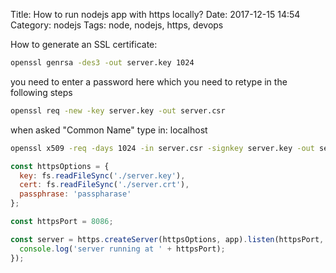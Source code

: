 Title: How to run nodejs app with https locally?
Date: 2017-12-15 14:54
Category: nodejs
Tags: node, nodejs, https, devops 


How to generate an SSL certificate:

```bash
openssl genrsa -des3 -out server.key 1024
```

you need to enter a password here which you need to retype in the following steps

```bash
openssl req -new -key server.key -out server.csr
```

when asked "Common Name" type in: localhost

```bash
openssl x509 -req -days 1024 -in server.csr -signkey server.key -out server.crt
```


```javascript
const httpsOptions = {
  key: fs.readFileSync('./server.key'),
  cert: fs.readFileSync('./server.crt'),
  passphrase: 'passpharase'
};

const httpsPort = 8086;

const server = https.createServer(httpsOptions, app).listen(httpsPort, () => {
  console.log('server running at ' + httpsPort);
});
```
